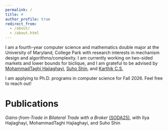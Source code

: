 ```yaml
---
permalink: /
title: #
author_profile: true
redirect_from: 
  - /about/
  - /about.html
---
```


I am a fourth-year computer science and mathematics double major at the University of Maryland, College Park with research interests in mechanism design and algorithms/complexity. I am currently working on two-sided markets and lower bounds for biclique, and I am grateful to be advised by [MohammadTaghi Hajiaghayi](https://www.cs.umd.edu/~hajiagha/), [Suho Shin](https://suhoshin.github.io/), and [Karthik C.S.](https://cskarthikcs.github.io/)

I am applying to Ph.D. programs in computer science for Fall 2026. Feel free to reach out!

# Publications
*Gains-from-Trade in Bilateral Trade with a Broker* [(SODA25)](https://epubs.siam.org/doi/10.1137/1.9781611978322.164), with Ilya Hajiaghayi, MohammadTaghi Hajiaghayi, and Suho Shin
